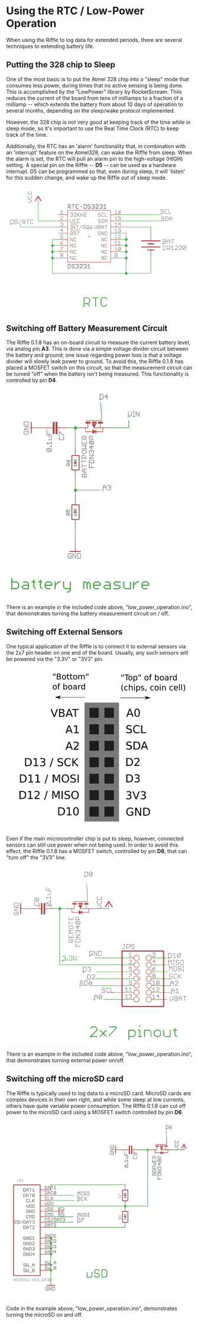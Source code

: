 # Using the RTC / Low-Power Operation

When using the Riffle to log data for extended periods, there are several techniques to extending battery life.  

## Putting the 328 chip to Sleep

One of the most basic is to put the Atmel 328 chip into a "sleep" mode that consumes less power, during times that no active sensing is being done.  This is accomplished by the "LowPower" library by RocketScream. Thiis reduces the current of the board from tens of milliamps to a fraction of a milliamp -- which extends the battery from about 10 days of operation to several months, depending on the sleep/wake protocol implemented.

However, the 328 chip is not very good at keeping track of the time while in sleep mode, so it's important to use the Real Time Clock (RTC) to keep track of the time.

Additionally, the RTC has an 'alarm' functionality that, in combination with an 'interrupt' feature on the Atmel328, can wake the Riffle from sleep.  When the alarm is set, the RTC will pull an alarm pin to the high-voltage (HIGH) setting.  A special pin on the Riffle -- **D5** -- can be used as a hardware interrupt.  D5 can be programmed so that, even during sleep, it will 'listen' for this sudden change, and wake up the Riffle out of sleep mode.

<img src="pics/rtc_pin.png" width=500>

## Switching off Battery Measurement Circuit

The Riffle 0.1.8 has an on-board circuit to measure the current battery level, via analog pin **A3**. This is done via a simple voltage divider circuit between the battery and ground;  one issue regarding power loss is that a voltage divider will slowly leak power to ground.  To avoid this, the Riffle 0.1.8 has placed a MOSFET switch on this circuit, so that the measurement circuit can be turned "off" when the battery isn't being measured.  This functionality is controlled by pin **D4**.  

<img src="pics/battery_switch.png" width=400>

There is an example in the included code above, "low_power_operation.ino", that demonstrates turning the battery measurement circuit on / off.

## Switching off External Sensors

One typical application of the Riffle is to connect it to external sensors via the 2x7 pin header on one end of the board.  Usually, any such sensors will be powered via the "3.3V" or "3V3" pin. 

<img src="pics/riffle_pinout.png" width=500>

Even if the main microcontroller chip is put to sleep, however, connected sensors can still use power when not being used.  In order to avoid this effect, the Riffle 0.1.8 has a MOSFET switch, controlled by pin **D8**, that can "turn off" the "3V3" line. 

<img src="pics/external_switch.png"  width=500>

There is an example in the included code above, "low_power_operation.ino",  that demonstrates turning external power on/off.

## Switching off the microSD card

The Riffle is typically used to log data to a microSD card.  MicroSD cards are complex devices in their own right, and while some sleep at low currents, others have quite variable power consumption.  The RIffle 0.1.8 can cut off power to the microSD card using a MOSFET switch controlled by pin **D6**.

<img src="pics/microSD_switch.png"  width=500>

Code in the example above, "low_power_operation.ino", demonstrates turning the microSD on and off.  


